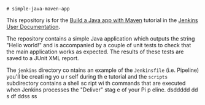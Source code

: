     # simple-java-maven-app

This repository is for the
[Build a Java app with Maven](https://jenkins.io/doc/tutorials/build-a-java-app-with-maven/)
tutorial in the [Jenkins User Documentation](https://jenkins.io/doc/).

The repository contains a simple Java application which outputs the string
"Hello world!" and is accompanied by a couple of unit tests to check that the
main application works as expected. The results of these tests are saved to a
JUnit XML report.

The `jenkins` directory co  ntains an example of the `Jenkinsfile` (i.e. Pipeline)
you'll be creati ng yo u r self       during th e tutorial and the `scripts` subdirectory
contains a  shell sc ript   wi  th commands that are executed when Jenkins processes
the "Deliver" stag    e of your    Pi p eline.           dsddddd
                                           dd  s  df ddss  ss    